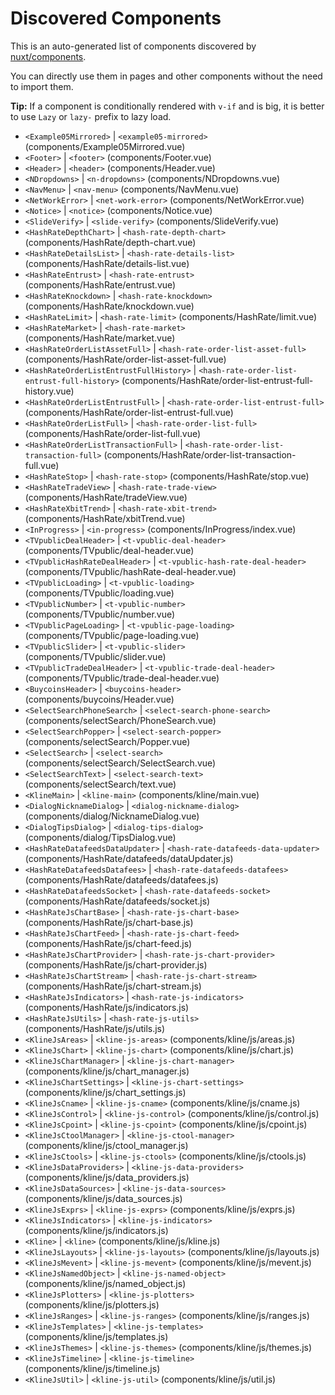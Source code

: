 # Discovered Components

This is an auto-generated list of components discovered by [nuxt/components](https://github.com/nuxt/components).

You can directly use them in pages and other components without the need to import them.

**Tip:** If a component is conditionally rendered with `v-if` and is big, it is better to use `Lazy` or `lazy-` prefix to lazy load.

- `<Example05Mirrored>` | `<example05-mirrored>` (components/Example05Mirrored.vue)
- `<Footer>` | `<footer>` (components/Footer.vue)
- `<Header>` | `<header>` (components/Header.vue)
- `<NDropdowns>` | `<n-dropdowns>` (components/NDropdowns.vue)
- `<NavMenu>` | `<nav-menu>` (components/NavMenu.vue)
- `<NetWorkError>` | `<net-work-error>` (components/NetWorkError.vue)
- `<Notice>` | `<notice>` (components/Notice.vue)
- `<SlideVerify>` | `<slide-verify>` (components/SlideVerify.vue)
- `<HashRateDepthChart>` | `<hash-rate-depth-chart>` (components/HashRate/depth-chart.vue)
- `<HashRateDetailsList>` | `<hash-rate-details-list>` (components/HashRate/details-list.vue)
- `<HashRateEntrust>` | `<hash-rate-entrust>` (components/HashRate/entrust.vue)
- `<HashRateKnockdown>` | `<hash-rate-knockdown>` (components/HashRate/knockdown.vue)
- `<HashRateLimit>` | `<hash-rate-limit>` (components/HashRate/limit.vue)
- `<HashRateMarket>` | `<hash-rate-market>` (components/HashRate/market.vue)
- `<HashRateOrderListAssetFull>` | `<hash-rate-order-list-asset-full>` (components/HashRate/order-list-asset-full.vue)
- `<HashRateOrderListEntrustFullHistory>` | `<hash-rate-order-list-entrust-full-history>` (components/HashRate/order-list-entrust-full-history.vue)
- `<HashRateOrderListEntrustFull>` | `<hash-rate-order-list-entrust-full>` (components/HashRate/order-list-entrust-full.vue)
- `<HashRateOrderListFull>` | `<hash-rate-order-list-full>` (components/HashRate/order-list-full.vue)
- `<HashRateOrderListTransactionFull>` | `<hash-rate-order-list-transaction-full>` (components/HashRate/order-list-transaction-full.vue)
- `<HashRateStop>` | `<hash-rate-stop>` (components/HashRate/stop.vue)
- `<HashRateTradeView>` | `<hash-rate-trade-view>` (components/HashRate/tradeView.vue)
- `<HashRateXbitTrend>` | `<hash-rate-xbit-trend>` (components/HashRate/xbitTrend.vue)
- `<InProgress>` | `<in-progress>` (components/InProgress/index.vue)
- `<TVpublicDealHeader>` | `<t-vpublic-deal-header>` (components/TVpublic/deal-header.vue)
- `<TVpublicHashRateDealHeader>` | `<t-vpublic-hash-rate-deal-header>` (components/TVpublic/hashRate-deal-header.vue)
- `<TVpublicLoading>` | `<t-vpublic-loading>` (components/TVpublic/loading.vue)
- `<TVpublicNumber>` | `<t-vpublic-number>` (components/TVpublic/number.vue)
- `<TVpublicPageLoading>` | `<t-vpublic-page-loading>` (components/TVpublic/page-loading.vue)
- `<TVpublicSlider>` | `<t-vpublic-slider>` (components/TVpublic/slider.vue)
- `<TVpublicTradeDealHeader>` | `<t-vpublic-trade-deal-header>` (components/TVpublic/trade-deal-header.vue)
- `<BuycoinsHeader>` | `<buycoins-header>` (components/buycoins/Header.vue)
- `<SelectSearchPhoneSearch>` | `<select-search-phone-search>` (components/selectSearch/PhoneSearch.vue)
- `<SelectSearchPopper>` | `<select-search-popper>` (components/selectSearch/Popper.vue)
- `<SelectSearch>` | `<select-search>` (components/selectSearch/SelectSearch.vue)
- `<SelectSearchText>` | `<select-search-text>` (components/selectSearch/text.vue)
- `<KlineMain>` | `<kline-main>` (components/kline/main.vue)
- `<DialogNicknameDialog>` | `<dialog-nickname-dialog>` (components/dialog/NicknameDialog.vue)
- `<DialogTipsDialog>` | `<dialog-tips-dialog>` (components/dialog/TipsDialog.vue)
- `<HashRateDatafeedsDataUpdater>` | `<hash-rate-datafeeds-data-updater>` (components/HashRate/datafeeds/dataUpdater.js)
- `<HashRateDatafeedsDatafees>` | `<hash-rate-datafeeds-datafees>` (components/HashRate/datafeeds/datafees.js)
- `<HashRateDatafeedsSocket>` | `<hash-rate-datafeeds-socket>` (components/HashRate/datafeeds/socket.js)
- `<HashRateJsChartBase>` | `<hash-rate-js-chart-base>` (components/HashRate/js/chart-base.js)
- `<HashRateJsChartFeed>` | `<hash-rate-js-chart-feed>` (components/HashRate/js/chart-feed.js)
- `<HashRateJsChartProvider>` | `<hash-rate-js-chart-provider>` (components/HashRate/js/chart-provider.js)
- `<HashRateJsChartStream>` | `<hash-rate-js-chart-stream>` (components/HashRate/js/chart-stream.js)
- `<HashRateJsIndicators>` | `<hash-rate-js-indicators>` (components/HashRate/js/indicators.js)
- `<HashRateJsUtils>` | `<hash-rate-js-utils>` (components/HashRate/js/utils.js)
- `<KlineJsAreas>` | `<kline-js-areas>` (components/kline/js/areas.js)
- `<KlineJsChart>` | `<kline-js-chart>` (components/kline/js/chart.js)
- `<KlineJsChartManager>` | `<kline-js-chart-manager>` (components/kline/js/chart_manager.js)
- `<KlineJsChartSettings>` | `<kline-js-chart-settings>` (components/kline/js/chart_settings.js)
- `<KlineJsCname>` | `<kline-js-cname>` (components/kline/js/cname.js)
- `<KlineJsControl>` | `<kline-js-control>` (components/kline/js/control.js)
- `<KlineJsCpoint>` | `<kline-js-cpoint>` (components/kline/js/cpoint.js)
- `<KlineJsCtoolManager>` | `<kline-js-ctool-manager>` (components/kline/js/ctool_manager.js)
- `<KlineJsCtools>` | `<kline-js-ctools>` (components/kline/js/ctools.js)
- `<KlineJsDataProviders>` | `<kline-js-data-providers>` (components/kline/js/data_providers.js)
- `<KlineJsDataSources>` | `<kline-js-data-sources>` (components/kline/js/data_sources.js)
- `<KlineJsExprs>` | `<kline-js-exprs>` (components/kline/js/exprs.js)
- `<KlineJsIndicators>` | `<kline-js-indicators>` (components/kline/js/indicators.js)
- `<Kline>` | `<kline>` (components/kline/js/kline.js)
- `<KlineJsLayouts>` | `<kline-js-layouts>` (components/kline/js/layouts.js)
- `<KlineJsMevent>` | `<kline-js-mevent>` (components/kline/js/mevent.js)
- `<KlineJsNamedObject>` | `<kline-js-named-object>` (components/kline/js/named_object.js)
- `<KlineJsPlotters>` | `<kline-js-plotters>` (components/kline/js/plotters.js)
- `<KlineJsRanges>` | `<kline-js-ranges>` (components/kline/js/ranges.js)
- `<KlineJsTemplates>` | `<kline-js-templates>` (components/kline/js/templates.js)
- `<KlineJsThemes>` | `<kline-js-themes>` (components/kline/js/themes.js)
- `<KlineJsTimeline>` | `<kline-js-timeline>` (components/kline/js/timeline.js)
- `<KlineJsUtil>` | `<kline-js-util>` (components/kline/js/util.js)
